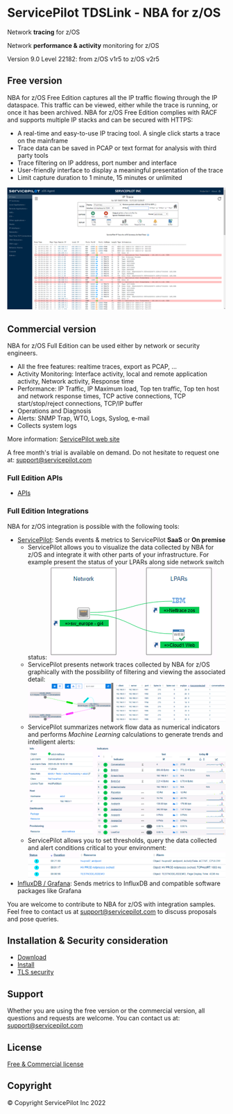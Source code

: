 
# ServicePilot TDSLink - NBA for z/OS

Network **tracing** for z/OS

Network **performance & activity** monitoring for z/OS

Version 9.0 Level 22182: from z/OS v1r5 to z/OS v2r5

## Free version

NBA for z/OS Free Edition captures all the IP traffic flowing through the IP dataspace. This traffic can be viewed, either while the trace is running, or once it has been archived. NBA for z/OS Free Edition complies with RACF and supports multiple IP stacks and can be secured with HTTPS: 

- A real-time and easy-to-use IP tracing tool. A single click starts a trace on the mainframe
- Trace data can be saved in PCAP or text format for analysis with third party tools
- Trace filtering on IP address, port number and interface
- User-friendly interface to display a meaningful presentation of the trace
- Limit capture duration to 1 minute, 15 minutes or unlimited

![TDSLink - NBA for z/OS web interface screenshot](screenshot.png)

## Commercial version

NBA for z/OS Full Edition can be used either by network or security engineers.

- All the free features: realtime traces, export as PCAP, ...
- Activity Monitoring: Interface activity, local and remote application activity, Network activity, Response time
- Performance: IP Traffic, IP Maximum load, Top ten traffic, Top ten host and network response times, TCP active connections, TCP start/stop/reject connections, TCP/IP buffer
- Operations and Diagnosis
- Alerts: SNMP Trap, WTO, Logs, Syslog, e-mail
- Collects system logs

More information: [ServicePilot web site](https://www.servicepilot.com/en/application-flow/mainframe/)

A free month's trial is available on demand. Do not hesitate to request one at: [support@servicepilot.com](mailto:support@servicepilot.com?subject=ServicePilot%20NBA%20for%20z/OS%20Full%20Edition)

### Full Edition APIs

 - [APIs](Integrations/README.md)

### Full Edition Integrations

NBA for z/OS integration is possible with the following tools:

- [ServicePilot](Integrations/servicepilot/README.md): Sends events & metrics to ServicePilot **SaaS** or **On premise**
  - ServicePilot allows you to visualize the data collected by NBA for z/OS and integrate it with other parts of your infrastructure. For example present the status of your LPARs along side network switch status: ![ServicePilot map view screenshot](Integrations/servicepilot/ServicePilot_map_screenshot.png)
  - ServicePilot presents network traces collected by NBA for z/OS graphically with the possibility of filtering and viewing the associated detail: ![ServicePilot NETTrace screenshot](Integrations/servicepilot/ServicePilot_NETTrrace_screenshot.png)
  - ServicePilot summarizes network flow data as numerical indicators and performs *Machine Learning* calculations to generate trends and intelligent alerts: ![ServicePilot Machine Learning indicators screenshot](Integrations/servicepilot/ServicePilot_indicator_screenshot.png)
  - ServicePilot allows you to set thresholds, query the data collected and alert conditions critical to your environment: ![ServicePilot alerts screenshot](Integrations/servicepilot/ServicePilot_alert_screenshot.png)
- [InfluxDB / Grafana](Integrations/influxdb/README.md): Sends metrics to InfluxDB and compatible software packages like Grafana

You are welcome to contribute to NBA for z/OS with integration samples. Feel free to contact us at [support@servicepilot.com](mailto:support@servicepilot.com?subject=ServicePilot%20NBA%20for%20z/OS%20Full%20Edition%20Integration%20samples) to discuss proposals and pose queries.

## Installation & Security consideration

 - [Download](TDSLink-NBA_for_zOS.zip)
 - [Install](Install.md)
 - [TLS security](https.md)


## Support

Whether you are using the free version or the commercial version, all questions and requests are welcome. You can contact us at: [support@servicepilot.com](mailto:support@servicepilot.com?subject=ServicePilot%20NBA%20for%20z/OS%20Full%20Edition)

## License

[Free & Commercial license](https://www.servicepilot.com/resources/eula_en.pdf)

## Copyright

© Copyright ServicePilot Inc 2022
